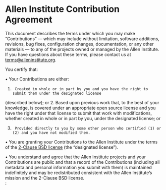 # Allen Institute Contribution Agreement

This document describes the terms under which you may make “Contributions” — 
which may include without limitation, software additions, revisions, bug fixes, configuration changes,
documentation, or any other materials — to any of the projects owned or managed by the Allen Institute.
If you have questions about these terms, please contact us at terms@alleninstitute.org.  


You certify that:

•       Your Contributions are either:

1.      Created in whole or in part by you and you have the right to submit them under the designated license 
(described below); or
2.      Based upon previous work that, to the best of your knowledge, is covered under an appropriate 
open source license and you have the right under that license to submit that work with modifications,
whether created in whole or in part by you, under the designated license; or

3.      Provided directly to you by some other person who certified (1) or (2) and you have not modified them.

•       You are granting your Contributions to the Allen Institute under the terms of the [2-Clause BSD license](https://opensource.org/licenses/BSD-2-Clause)
(the “designated license”).

•       You understand and agree that the Allen Institute projects and your Contributions are public and that 
a record of the Contributions (including all metadata and personal information you submit with them) is 
maintained indefinitely and may be redistributed consistent with the Allen Institute’s mission and the 
2-Clause BSD license.  
:
